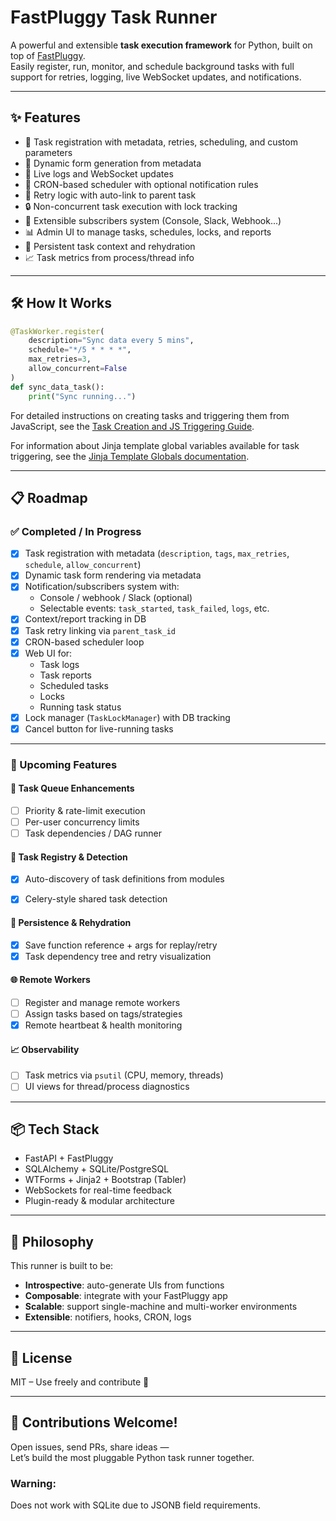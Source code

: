 # FastPluggy Task Runner

A powerful and extensible **task execution framework** for Python, built on top of [FastPluggy](https://fastpluggy.xyz).  
Easily register, run, monitor, and schedule background tasks with full support for retries, logging, live WebSocket updates, and notifications.

---

## ✨ Features

- 🔧 Task registration with metadata, retries, scheduling, and custom parameters
- 🧠 Dynamic form generation from metadata
- 📡 Live logs and WebSocket updates
- 📅 CRON-based scheduler with optional notification rules
- 🔁 Retry logic with auto-link to parent task
- 🔒 Non-concurrent task execution with lock tracking
- 🧩 Extensible subscribers system (Console, Slack, Webhook...)
- 📊 Admin UI to manage tasks, schedules, locks, and reports
- 💾 Persistent task context and rehydration
- 📈 Task metrics from process/thread info

---

## 🛠️ How It Works

```python
@TaskWorker.register(
    description="Sync data every 5 mins",
    schedule="*/5 * * * *",
    max_retries=3,
    allow_concurrent=False
)
def sync_data_task():
    print("Sync running...")
```

For detailed instructions on creating tasks and triggering them from JavaScript, see the [Task Creation and JS Triggering Guide](docs/task_creation_and_js_triggering.md).

For information about Jinja template global variables available for task triggering, see the [Jinja Template Globals documentation](docs/jinja_template_globals.md).

---

## 📋 Roadmap

### ✅ Completed / In Progress

- [x] Task registration with metadata (`description`, `tags`, `max_retries`, `schedule`, `allow_concurrent`)
- [x] Dynamic task form rendering via metadata
- [x] Notification/subscribers system with:
  - Console / webhook / Slack (optional)
  - Selectable events: `task_started`, `task_failed`, `logs`, etc.
- [x] Context/report tracking in DB
- [x] Task retry linking via `parent_task_id`
- [x] CRON-based scheduler loop
- [x] Web UI for:
  - Task logs
  - Task reports
  - Scheduled tasks
  - Locks
  - Running task status
- [x] Lock manager (`TaskLockManager`) with DB tracking
- [x] Cancel button for live-running tasks

---

### 📌 Upcoming Features

#### 🔁 Task Queue Enhancements
- [ ] Priority & rate-limit execution
- [ ] Per-user concurrency limits
- [ ] Task dependencies / DAG runner

#### 🧠 Task Registry & Detection
- [x] Auto-discovery of task definitions from modules
- [x] Celery-style shared task detection


#### 💾 Persistence & Rehydration
- [x] Save function reference + args for replay/retry
- [x] Task dependency tree and retry visualization

#### 🌐 Remote Workers
- [ ] Register and manage remote workers
- [ ] Assign tasks based on tags/strategies
- [x] Remote heartbeat & health monitoring

#### 📈 Observability
- [ ] Task metrics via `psutil` (CPU, memory, threads)
- [ ] UI views for thread/process diagnostics

---

## 📦 Tech Stack

- FastAPI + FastPluggy
- SQLAlchemy + SQLite/PostgreSQL
- WTForms + Jinja2 + Bootstrap (Tabler)
- WebSockets for real-time feedback
- Plugin-ready & modular architecture

---

## 🧠 Philosophy

This runner is built to be:

- **Introspective**: auto-generate UIs from functions
- **Composable**: integrate with your FastPluggy app
- **Scalable**: support single-machine and multi-worker environments
- **Extensible**: notifiers, hooks, CRON, logs

---

## 📎 License

MIT – Use freely and contribute 💙

---

## 🚀 Contributions Welcome!

Open issues, send PRs, share ideas —  
Let’s build the most pluggable Python task runner together.

### Warning:
Does not work with SQLite due to JSONB field requirements.